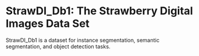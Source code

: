 # StrawDI_Db1: The Strawberry Digital Images Data Set

StrawDI_Db1 is a dataset for instance segmentation, semantic segmentation, and object detection tasks.